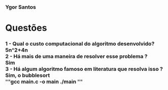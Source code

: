 <h3>Ygor Santos</h3>
<h1>Questões </h1>

<h3> 1 - Qual o custo computacional do algoritmo desenvolvido?
<br>
5n^2+4n
<br>
2 - Há mais de uma maneira de resolver esse problema ?
<br>
Sim
<br>
3 - Há algum algoritmo famoso em literatura que resolva isso ?
<br>
Sim, o bubblesort
  <br>
'''gcc main.c -o main
  ./main
'''
